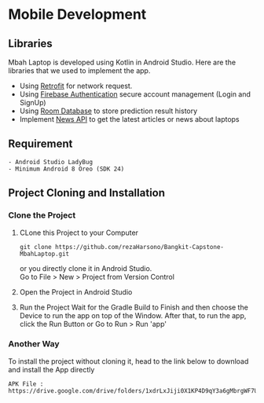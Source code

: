 # Mobile Development

## Libraries
Mbah Laptop is developed using Kotlin in Android Studio. Here are the libraries that we used to implement the app.

- Using [Retrofit](https://square.github.io/retrofit/) for network request.
- Using [Firebase Authentication](https://firebase.google.com/products/authfor) secure account management (Login and SignUp)
- Using [Room Database](https://developer.android.com/training/data-storage/room) to store prediction result history
- Implement [News API](https://newsapi.org/) to get the latest articles or news about laptops

## Requirement
```
- Android Studio LadyBug
- Minimum Android 8 Oreo (SDK 24) 
```

## Project Cloning and Installation

### Clone the Project
1. CLone this Project to your Computer
    ```
    git clone https://github.com/rezaHarsono/Bangkit-Capstone-MbahLaptop.git
    ```
    or you directly clone it in Android Studio.<br>
    Go to File > New > Project from Version Control

2. Open the Project in Android Studio

3. Run the Project
Wait for the Gradle Build to Finish and then choose the Device to run the app on top of the Window.
After that, to run the app, click the Run Button or Go to Run > Run 'app'

### Another Way
To install the project without cloning it, head to the link below to download and install the App directly
```
APK File : https://drive.google.com/drive/folders/1xdrLxJiji0X1KP4D9qY3a6gMbrgWF7Ua
```